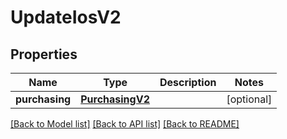 # UpdateIosV2

## Properties
Name | Type | Description | Notes
------------ | ------------- | ------------- | -------------
**purchasing** | [**PurchasingV2**](PurchasingV2.md) |  | [optional] 

[[Back to Model list]](../README.md#documentation-for-models) [[Back to API list]](../README.md#documentation-for-api-endpoints) [[Back to README]](../README.md)



